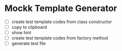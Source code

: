 # Mockk Template Generator
- [ ] create test template codes from class constructor
- [ ] copy to clipboard
- [ ] show hint
- [ ] create test template codes from factory method
- [ ] generate test file
